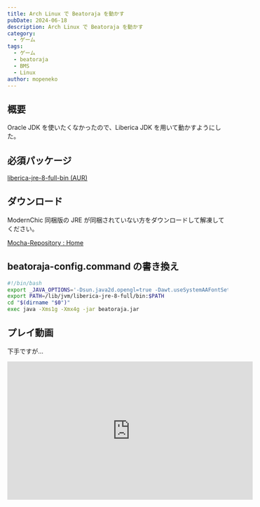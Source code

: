 ```yaml
---
title: Arch Linux で Beatoraja を動かす
pubDate: 2024-06-18
description: Arch Linux で Beatoraja を動かす
category:
  - ゲーム
tags:
  - ゲーム
  - beatoraja
  - BMS
  - Linux
author: mopeneko
---
```


## 概要

Oracle JDK を使いたくなかったので、Liberica JDK を用いて動かすようにした。

## 必須パッケージ

[liberica-jre-8-full-bin (AUR)](https://aur.archlinux.org/packages/liberica-jre-8-full-bin)

## ダウンロード

ModernChic 同梱版の JRE が同梱されていない方をダウンロードして解凍してください。

[Mocha-Repository : Home](https://www.mocha-repository.info/download.php)

## beatoraja-config.command の書き換え

```sh
#!/bin/bash
export _JAVA_OPTIONS='-Dsun.java2d.opengl=true -Dawt.useSystemAAFontSettings=on -Dswing.aatext=true -Dswing.defaultlaf=com.sun.java.swing.plaf.gtk.GTKLookAndFeel'
export PATH=/lib/jvm/liberica-jre-8-full/bin:$PATH
cd "$(dirname "$0")"
exec java -Xms1g -Xmx4g -jar beatoraja.jar
```

## プレイ動画

下手ですが…

<iframe width="560" height="315" src="https://www.youtube.com/embed/9Oa8oMuX58E?si=anKptPjBC2cLw79r" title="YouTube video player" frameborder="0" allow="accelerometer; autoplay; clipboard-write; encrypted-media; gyroscope; picture-in-picture; web-share" referrerpolicy="strict-origin-when-cross-origin" allowfullscreen></iframe>
